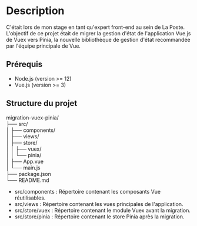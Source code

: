 # Description

C'était lors de mon stage en tant qu'expert front-end au sein de La Poste. L'objectif de ce projet était de migrer la gestion d'état de l'application Vue.js de Vuex vers Pinia, la nouvelle bibliothèque de gestion d'état recommandée par l'équipe principale de Vue.

## Prérequis

- Node.js (version >= 12)
- Vue.js (version >= 3)

## Structure du projet

migration-vuex-pinia/\
├── src/\
│   ├── components/ \
│   ├── views/ \
│   ├── store/ \
│   │   ├── vuex/ \
│   │   └── pinia/ \
│   ├── App.vue \
│   └── main.js \
├── package.json \
└── README.md 

- src/components : Répertoire contenant les composants Vue réutilisables.
- src/views : Répertoire contenant les vues principales de l'application.
- src/store/vuex : Répertoire contenant le module Vuex avant la migration.
- src/store/pinia : Répertoire contenant le store Pinia après la migration.



  

